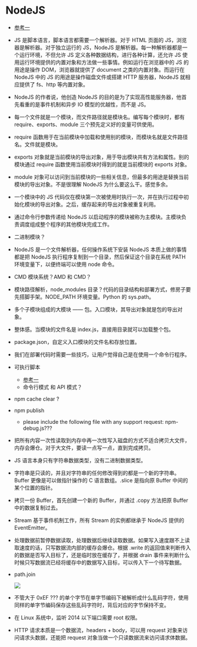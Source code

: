 # NodeJS
- [参考一](https://nqdeng.github.io/7-days-nodejs/#7)
- JS 是脚本语言，脚本语言都需要一个解析器。对于 HTML 页面的 JS，浏览器是解析器。对于独立运行的 JS，NodeJS 是解析器。每一种解析器都是一个运行环境，不但允许 JS 定义各种数据结构，进行各种计算，还允许 JS 使用运行环境提供的内置对象和方法做一些事情。例如运行在浏览器中的 JS 的用途是操作 DOM，浏览器就提供了 document 之类的内置对象。而运行在 NodeJS 中的 JS 的用途是操作磁盘文件或搭建 HTTP 服务器，NodeJS 就相应提供了 fs、http 等内置对象。
- NodeJS 的作者说，他创造 NodeJS 的目的是为了实现高性能服务器，他首先看重的是事件机制和异步 IO 模型的优越性，而不是 JS。
- 每一个文件就是一个模块，而文件路径就是模块名。编写每个模块时，都有 require、exports、module 三个预先定义好的变量可供使用。
- require 函数用于在当前模块中加载和使用别的模块，而模块名就是文件路径名。文件就是模块。
- exports 对象就是当前模块的导出对象，用于导出模块共有方法和属性。别的模块通过 require 函数使用当前模块时得到的就是当前模块的 exports 对象。
- module 对象可以访问到当前模块的一些相关信息，但最多的用途是替换当前模块的导出对象。不是很理解 NodeJS 为什么要这么干。感觉多余。
- 一个模块中的 JS 代码仅在模块第一次被使用时执行一次，并在执行过程中初始化模块的导出对象。之后，缓存起来的导出对象被重复利用。
- 通过命令行参数传递给 NodeJS 以启动程序的模块被称为主模块。主模块负责调度组成整个程序的其他模块完成工作。
- 二进制模块？
- NodeJS 是一个文件解析器，任何操作系统下安装 NodeJS 本质上做的事情都是把 NodeJS 执行程序复制到一个目录，然后保证这个目录在系统 PATH 环境变量下，以便终端可以使用 node 命令。
- CMD 模块系统？AMD 和 CMD？
- 模块路径解析，node_modules 目录？代码的目录结构和部署方式，修房子要先搭脚手架。NODE_PATH 环境变量。Python 的 sys.path。
- 多个子模块组成的大模块 —— 包。入口模块，其导出对象就是包的导出对象。
- 整体感。当模块的文件名是 index.js，直接用目录就可以加载整个包。
- package.json，自定义入口模块的文件名和存放位置。
- 我们在部署代码时需要一些技巧，让用户觉得自己是在使用一个命令行程序。
- 可执行脚本
	- [参考一](http://www.ruanyifeng.com/blog/2015/05/command-line-with-node.html)	
	- 命令行模式 和 API 模式？
- npm cache clear ?
- npm publish
	- please include the following file with any support request: npm-debug.js???
- 把所有内容一次性读取到内存中再一次性写入磁盘的方式不适合拷贝大文件，内存会爆仓。对于大文件，要读一点写一点，直到完成拷贝。
- JS 语言本身只有字符串数据类型，没有二进制数据类型。
- 字符串是只读的，并且对字符串的任何修改得到的都是一个新的字符串。Buffer 更像是可以做指针操作的 C 语言数组。.slice 是指向原 Buffer 中间的某个位置的指针。
- 拷贝一份 Buffer，首先创建一个新的 Buffer，并通过 .copy 方法把原 Buffer 中的数据复制过去。 
- Stream 基于事件机制工作，所有 Stream 的实例都继承于 NodeJS 提供的 EventEmitter。
- 处理数据前暂停数据读取，处理数据后继续读取数据。如果写入速度跟不上读取速度的话，只写数据流内部的缓存会爆仓。根据 .write 的返回值来判断传入的数据是否写入目标了，还是临时放在缓存了，并根据 drain 事件来判断什么时候只写数据流已经将缓存中的数据写入目标，可以传入下一个待写数据。
- path.join

	![](http://i.niupic.com/images/2016/07/29/egCTtJ.png)
- 不管大于 0xEF ??? 的单个字节在单字节编码下被解析成什么乱码字符，使用同样的单字节编码保存这些乱码字符时，背后对应的字节保持不变。
- 在 Linux 系统中，监听 2014 以下端口需要 root 权限。
- HTTP 请求本质是一个数据流，headers + body，可以用 request 对象来访问请求头数据，还能把 request 对象当做一个只读数据流来访问请求体数据。
